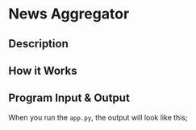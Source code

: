 # News Aggregator

## Description


## How it Works


## Program Input & Output

When you run the `app.py`, the output will look like this;

```
